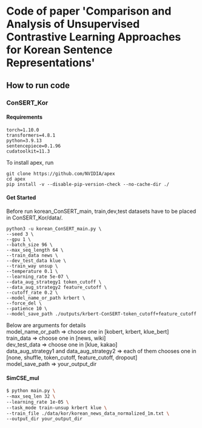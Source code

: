 # Code of paper 'Comparison and Analysis of Unsupervised Contrastive Learning Approaches for Korean Sentence Representations'

## How to run code

### ConSERT_Kor

#### Requirements
```
torch=1.10.0
transformers=4.8.1
python=3.9.13
sentencepiece=0.1.96
cudatoolkit=11.3
```
To install apex, run
```
git clone https://github.com/NVIDIA/apex
cd apex
pip install -v --disable-pip-version-check --no-cache-dir ./
```

#### Get Started
Before run korean_ConSERT_main, train,dev,test datasets have to be placed in ConSERT_Kor/data/.
```
python3 -u korean_ConSERT_main.py \
--seed 3 \
--gpu 1 \
--batch_size 96 \
--max_seq_length 64 \
--train_data news \
--dev_test_data klue \
--train_way unsup \
--temperature 0.1 \
--learning_rate 5e-07 \
--data_aug_strategy1 token_cutoff \
--data_aug_strategy2 feature_cutoff \
--cutoff_rate 0.2 \
--model_name_or_path krbert \
--force_del \
--patience 10 \
--model_save_path ./outputs/krbert-ConSERT-token_cutoff+feature_cutoff
```

Below are arguments for details   
model_name_or_path => choose one in [kobert, krbert, klue_bert]   
train_data => choose one in [news, wiki]   
dev_test_data => choose one in [klue, kakao]   
data_aug_strategy1 and data_aug_strategy2 => each of them chooses one in [none, shuffle, token_cutoff, feature_cutoff, dropout]    
model_save_path => your_output_dir    



#### SimCSE_mul

```bash
$ python main.py \
--max_seq_len 32 \
--learning_rate 1e-05 \
--task_mode train-unsup krbert klue \
--train_file ./data/kor/korean_news_data_normalized_1m.txt \
--output_dir your_output_dir
```
